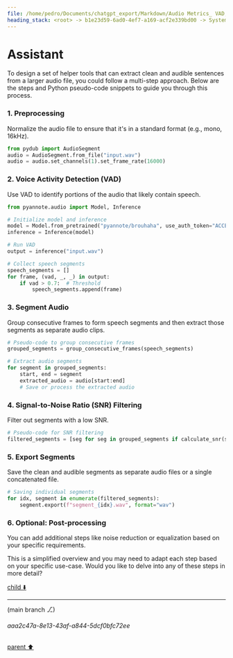 ```yaml
---
file: /home/pedro/Documents/chatgpt_export/Markdown/Audio Metrics_ VAD, SNR, C50.md
heading_stack: <root> -> b1e23d59-6ad0-4ef7-a169-acf2e339bd00 -> System -> 624193d3-c2b2-4bf7-a466-07d277afd1ce -> System -> aaa2d697-3c69-41fa-9d99-fbca08692e7a -> User -> apply model -> iterate over each frame -> ... -> 12.952 vad=100% snr=51 c50=17 -> 12.968 vad=100% snr=52 c50=17 -> 12.985 vad=100% snr=53 c50=17 -> ... -> fb8a49f1-6eac-4f76-8150-43797a373ea6 -> Assistant -> aaa2ddf2-1647-4fb1-8bfd-b2c64f9f1332 -> User -> 524563db-b004-4ef8-9b0b-070f499904f2 -> Assistant
---
```

# Assistant

To design a set of helper tools that can extract clean and audible sentences from a larger audio file, you could follow a multi-step approach. Below are the steps and Python pseudo-code snippets to guide you through this process.

### 1. Preprocessing
Normalize the audio file to ensure that it's in a standard format (e.g., mono, 16kHz).

```python
from pydub import AudioSegment
audio = AudioSegment.from_file("input.wav")
audio = audio.set_channels(1).set_frame_rate(16000)
```

### 2. Voice Activity Detection (VAD)
Use VAD to identify portions of the audio that likely contain speech.

```python
from pyannote.audio import Model, Inference

# Initialize model and inference
model = Model.from_pretrained("pyannote/brouhaha", use_auth_token="ACCESS_TOKEN_GOES_HERE")
inference = Inference(model)

# Run VAD
output = inference("input.wav")

# Collect speech segments
speech_segments = []
for frame, (vad, _, _) in output:
    if vad > 0.7:  # Threshold
        speech_segments.append(frame)
```

### 3. Segment Audio
Group consecutive frames to form speech segments and then extract those segments as separate audio clips.

```python
# Pseudo-code to group consecutive frames
grouped_segments = group_consecutive_frames(speech_segments)

# Extract audio segments
for segment in grouped_segments:
    start, end = segment
    extracted_audio = audio[start:end]
    # Save or process the extracted audio
```

### 4. Signal-to-Noise Ratio (SNR) Filtering
Filter out segments with a low SNR.

```python
# Pseudo-code for SNR filtering
filtered_segments = [seg for seg in grouped_segments if calculate_snr(seg) > SNR_THRESHOLD]
```

### 5. Export Segments
Save the clean and audible segments as separate audio files or a single concatenated file.

```python
# Saving individual segments
for idx, segment in enumerate(filtered_segments):
    segment.export(f"segment_{idx}.wav", format="wav")
```

### 6. Optional: Post-processing
You can add additional steps like noise reduction or equalization based on your specific requirements.

This is a simplified overview and you may need to adapt each step based on your specific use-case. Would you like to delve into any of these steps in more detail?

[child ⬇️](#aaa2c47a-8e13-43af-a844-5dcf0bfc72ee)

---

(main branch ⎇)
###### aaa2c47a-8e13-43af-a844-5dcf0bfc72ee
[parent ⬆️](#524563db-b004-4ef8-9b0b-070f499904f2)
